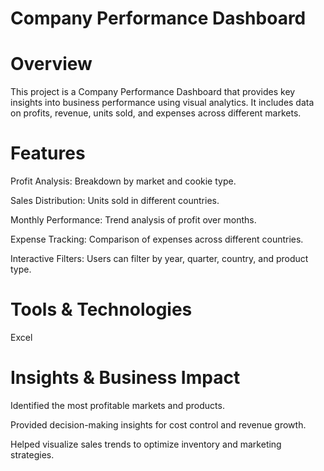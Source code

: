 # Company Performance Dashboard

# Overview

This project is a Company Performance Dashboard that provides key insights into business performance using visual analytics. It includes data on profits, revenue, units sold, and expenses across different markets.

# Features

Profit Analysis: Breakdown by market and cookie type.

Sales Distribution: Units sold in different countries.

Monthly Performance: Trend analysis of profit over months.

Expense Tracking: Comparison of expenses across different countries.

Interactive Filters: Users can filter by year, quarter, country, and product type.

# Tools & Technologies


Excel 


# Insights & Business Impact

Identified the most profitable markets and products.

Provided decision-making insights for cost control and revenue growth.

Helped visualize sales trends to optimize inventory and marketing strategies.


